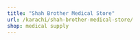 ```yaml
---
title: "Shah Brother Medical Store"
url: /karachi/shah-brother-medical-store/
shop: medical supply
---
```

